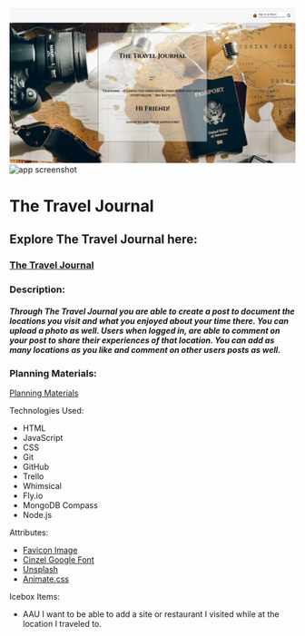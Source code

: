 

![app screenshot](public/assets/images/screenshot.png)
![app screenshot]()
# The Travel Journal





## Explore The Travel Journal here:

### [The Travel Journal](https://the-travel-journal.fly.dev)


### Description:

##### Through The Travel Journal you are able to create a post to document the locations you visit and what you enjoyed about your time there. You can upload a photo as well. Users when logged in, are able to comment on your post to share their experiences of that location. You can add as many locations as you like and comment on other users posts as well. 


### Planning Materials:

[Planning Materials](https://trello.com/invite/b/NjFljpz1/ATTI2704ae0e4df224e63a8b977b7d7751c87BCCE9BC/the-travel-journal)


Technologies Used:

* HTML
* JavaScript
* CSS
* Git
* GitHub
* Trello
* Whimsical
* Fly.io
* MongoDB Compass
* Node.js



Attributes:
* [Favicon Image](https://www.realsimple.com/thmb/xLA4latZR6rEXcB0S2fYPs7o7ug=/750x0/filters:no_upscale():max_bytes(150000):strip_icc():format(webp)/travel-agent-GettyImages-1211719627-4b924cc562fe4ab4b137b6e4ea9d401d.jpg) 
* [Cinzel Google Font](https://fonts.google.com/selection/embed)
* [Unsplash](https://unsplash.com/photos/flat-lay-photography-of-camera-book-and-bag-qyAka7W5uMY)
* [Animate.css](https://animate.style/)




Icebox Items:
* AAU I want to be able to add a site or restaurant I visited while at the location I traveled to.





